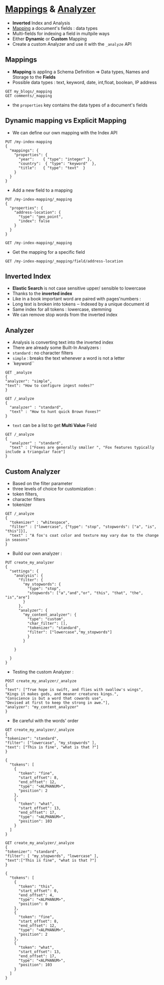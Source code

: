 # [Mappings](https://www.elastic.co/guide/en/elasticsearch/reference/current/mapping.html) & [Analyzer](https://www.elastic.co/guide/en/elasticsearch/reference/current/analysis-analyzers.html)
- **Inverted** Index and Analysis
- [ Mapping](https://www.elastic.co/guide/en/elasticsearch/reference/current/mapping.html) a document's fields : data types
- Multi-fields for indexing a field in multpile ways
- Either **Dynamic** or **Custom** Mapping
- Create a custom Analyzer and use it with the `_analyze` API 
## Mappings

- **Mapping** is appling a Schema Definition => Data types, Names and Storage to the **Fields**
- Possible data types : text, keyword, date, int,float, boolean, IP address

```
GET my_blogs/_mapping
GET comments/_mapping
```

- the `properties` key contains the data types of a document's fields

## Dynamic mapping vs Explicit Mapping
- We can define our own mapping with the Index API
```
PUT /my-index-mapping
{
  "mappings": {
    "properties": {
      "year":    { "type": "integer" },  
      "country":  { "type": "keyword"  }, 
      "title":   { "type": "text"  }     
    }
  }
}
```
- Add a new field to a mapping

```
PUT /my-index-mapping/_mapping
{
  "properties": {
    "address-location": {
      "type": "geo_point",
      "index": false
    }
  }
}

GET /my-index-mapping/_mapping
```
- Get the mapping for a specific field 
```
GET /my-index-mapping/_mapping/field/address-location
```

## Inverted Index

- **Elastic Search** is not case sensitive upper/ sensible to lowercase
- Thanks to the **inverted index**
- Like in a book important word are paired with pages'numbers : 
- Long text is broken into tokens
‒ Indexed by a unique document id
- Same index for all tokens : lowercase, stemming
- We can remove stop words from the inverted index

## Analyzer

- Analysis is converting text into the inverted index
- There are already some Built-In Analyzers : 
- `standard` : no character filters
- `simple` : breaks the text whenever a word is not a letter
- `keyword``

```
GET _analyze
{
"analyzer": "simple",
"text": "How to configure ingest nodes?"
}

GET /_analyze
{
  "analyzer" : "standard",
  "text" : "How to hunt quick Brown Foxes?"
}
```
- `text` can be a list to get **Multi Value** Field

```
GET /_analyze
{
  "analyzer" : "standard",
  "text" : ["Foxes are generally smaller ", "Fox features typically include a triangular face"]
}
```
## Custom Analyzer 
- Based on the filter parameter 
- three levels of choice for customization :
- token filters,
- character filters
- tokenizer

```
GET /_analyze
{
  "tokenizer" : "whitespace",
  "filter" : ["lowercase", {"type": "stop", "stopwords": ["a", "is", "this"]}],
  "text" : "A fox's coat color and texture may vary due to the change in seasons"
}
```
- Build our own analyzer :

```
PUT create_my_analyzer
{
  "settings": {
    "analysis": {
      "filter": {
        "my_stopwords": {
          "type": "stop",
          "stopwords": ["a","and","or", "this", "that", "the", "is","are"]
        }
      },
      "analyzer": {
        "my_content_analyzer": {
          "type": "custom",
          "char_filter": [],
          "tokenizer": "standard",
          "filter": ["lowercase","my_stopwords"]   
          }
        }
      
    }
    
  }
}
```
- Testing the custom Analyzer :
```
POST create_my_analyzer/_analyze
{
"text": ["True hope is swift, and flies with swallow's wings",
"Kings it makes gods, and meaner creatures kings.",
"Conscience is but a word that cowards use", 
"Devised at first to keep the strong in awe."],
"analyzer": "my_content_analyzer"
}
```
- Be careful with the words' order
```
GET create_my_analyzer/_analyze
{
"tokenizer": "standard",
"filter": ["lowercase", "my_stopwords" ],
"text": ["This is fine", "what is that ?"]
}
```
```
{
  "tokens": [
    {
      "token": "fine",
      "start_offset": 8,
      "end_offset": 12,
      "type": "<ALPHANUM>",
      "position": 2
    },
    {
      "token": "what",
      "start_offset": 13,
      "end_offset": 17,
      "type": "<ALPHANUM>",
      "position": 103
    }
  ]
}
```
```
GET create_my_analyzer/_analyze
{
"tokenizer": "standard",
"filter": [ "my_stopwords", "lowercase" ],
"text":["This is fine", "what is that ?"]
}
```

```
{
  "tokens": [
    {
      "token": "this",
      "start_offset": 0,
      "end_offset": 4,
      "type": "<ALPHANUM>",
      "position": 0
    },
    {
      "token": "fine",
      "start_offset": 8,
      "end_offset": 12,
      "type": "<ALPHANUM>",
      "position": 2
    },
    {
      "token": "what",
      "start_offset": 13,
      "end_offset": 17,
      "type": "<ALPHANUM>",
      "position": 103
    }
  ]
}
```
